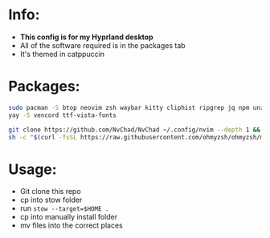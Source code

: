 # Info:
- **This config is for my Hyprland desktop**
- All of the software required is in the packages tab
- It's themed in catppuccin

# Packages:
```bash
sudo pacman -S btop neovim zsh waybar kitty cliphist ripgrep jq npm unzip noto-fonts noto-fonts-cjk noto-fonts-emoji noto-fonts-extra nerd-fonts 
yay -S vencord ttf-vista-fonts

git clone https://github.com/NvChad/NvChad ~/.config/nvim --depth 1 && nvim
sh -c "$(curl -fsSL https://raw.githubusercontent.com/ohmyzsh/ohmyzsh/master/tools/install.sh)"

```

# Usage:
- Git clone this repo
- cp into stow folder
- run `stow --target=$HOME .`
- cp into manually install folder
- mv files into the correct places


